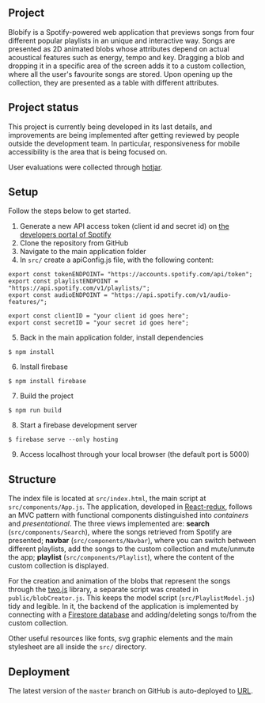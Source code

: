 ## Project 

Blobify is a Spotify-powered web application that previews songs from four different popular playlists in an unique and interactive way. Songs are presented as 2D animated blobs whose attributes depend on actual acoustical features such as energy, tempo and key. Dragging a blob and dropping it in a specific area of the screen adds it to a custom collection, where all the user's favourite songs are stored. Upon opening up the collection, they are presented as a table with different attributes.

## Project status

This project is currently being developed in its last details, and improvements are being implemented after getting reviewed by people outside the development team. In particular, responsiveness for mobile accessibility is the area that is being focused on. 

User evaluations were collected through [hotjar](https://www.hotjar.com).

## Setup

Follow the steps below to get started.

1. Generate a new API access token (client id and secret id) on [the developers portal of Spotify](https://developer.spotify.com)
2. Clone the repository from GitHub
3. Navigate to the main application folder
4. In `src/` create a apiConfig.js file, with the following content:
```
export const tokenENDPOINT= "https://accounts.spotify.com/api/token";
export const playlistENDPOINT = "https://api.spotify.com/v1/playlists/";
export const audioENDPOINT = "https://api.spotify.com/v1/audio-features/";

export const clientID = "your client id goes here";
export const secretID = "your secret id goes here";
```
5. Back in the main application folder, install dependencies
```
$ npm install
```
6. Install firebase
```
$ npm install firebase
```
7. Build the project
```
$ npm run build
```
8. Start a firebase development server
```
$ firebase serve --only hosting
```
9. Access localhost through your local browser (the default port is 5000)

## Structure
The index file is located at `src/index.html`, the main script at `src/components/App.js`. The application, developed in [React-redux](https://react-redux.js.org), follows an MVC pattern with functional components distinguished into *containers* and *presentational*. The three views implemented are: **search** (`src/components/Search`), where the songs retrieved from Spotify are presented; **navbar** (`src/components/Navbar`), where you can switch between different playlists, add the songs to the custom collection and mute/unmute the app; **playlist** (`src/components/Playlist`), where the content of the custom collection is displayed.

For the creation and animation of the blobs that represent the songs through the [two.js](https://two.js.org) library, a separate script was created in `public/blobCreator.js`. This keeps the model script (`src/PlaylistModel.js`) tidy and legible. In it, the backend of the application is implemented by connecting with a [Firestore database](https://firebase.google.com/docs/firestore) and adding/deleting songs to/from the custom collection.

Other useful resources like fonts, svg graphic elements and the main stylesheet are all inside the `src/` directory.

## Deployment
The latest version of the `master` branch on GitHub is auto-deployed to [URL](https://iprog2020.firebaseapp.com/trending).

